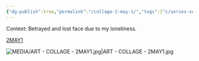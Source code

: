 ```yaml
---
{"dg-publish":true,"permalink":"/collage-2-may-1/","tags":["c/series-self","c/N-jonny","c/bw","c/crack","c/faceless","c/glass","c/money","c/loss","c/flat-background","c/series","c/2021"],"created":"2024-06-28T12:56:47.000-04:00","updated":"2025-08-21T16:18:00.098-04:00"}
---
```



Context: Betrayed and lost face due to my loneliness.

[2MAY1](https://www.instagram.com/p/CO_Yx0mhGbC/)

![MEDIA/ART - COLLAGE - 2MAY1.jpg|ART - COLLAGE - 2MAY1.jpg](/img/user/MEDIA/ART%20-%20COLLAGE%20-%202MAY1.jpg)

